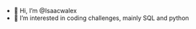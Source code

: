 - 👋 Hi, I’m @Isaacwalex
- 👀 I’m interested in coding challenges, mainly SQL and python


<!---
Isaacwalex/Isaacwalex is a ✨ special ✨ repository because its `README.md` (this file) appears on your GitHub profile.
You can click the Preview link to take a look at your changes.
--->
